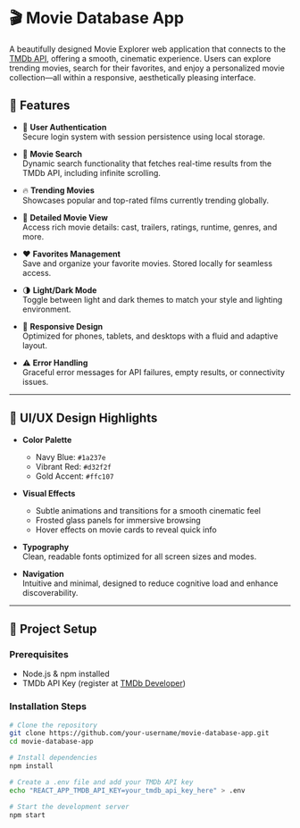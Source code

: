 # 🎬 Movie Database App

A beautifully designed Movie Explorer web application that connects to the [TMDb API](https://www.themoviedb.org/documentation/api), offering a smooth, cinematic experience. Users can explore trending movies, search for their favorites, and enjoy a personalized movie collection—all within a responsive, aesthetically pleasing interface.

## 🚀 Features

- 🔐 **User Authentication**  
  Secure login system with session persistence using local storage.

- 🔎 **Movie Search**  
  Dynamic search functionality that fetches real-time results from the TMDb API, including infinite scrolling.

- 🔥 **Trending Movies**  
  Showcases popular and top-rated films currently trending globally.

- 🎥 **Detailed Movie View**  
  Access rich movie details: cast, trailers, ratings, runtime, genres, and more.

- ❤️ **Favorites Management**  
  Save and organize your favorite movies. Stored locally for seamless access.

- 🌗 **Light/Dark Mode**  
  Toggle between light and dark themes to match your style and lighting environment.

- 📱 **Responsive Design**  
  Optimized for phones, tablets, and desktops with a fluid and adaptive layout.

- ⚠️ **Error Handling**  
  Graceful error messages for API failures, empty results, or connectivity issues.

---

## 🎨 UI/UX Design Highlights

- **Color Palette**  
  - Navy Blue: `#1a237e`  
  - Vibrant Red: `#d32f2f`  
  - Gold Accent: `#ffc107`

- **Visual Effects**  
  - Subtle animations and transitions for a smooth cinematic feel  
  - Frosted glass panels for immersive browsing  
  - Hover effects on movie cards to reveal quick info  

- **Typography**  
  Clean, readable fonts optimized for all screen sizes and modes.

- **Navigation**  
  Intuitive and minimal, designed to reduce cognitive load and enhance discoverability.

---

## 🔧 Project Setup

### Prerequisites
- Node.js & npm installed
- TMDb API Key (register at [TMDb Developer](https://www.themoviedb.org/documentation/api))

### Installation Steps

```bash
# Clone the repository
git clone https://github.com/your-username/movie-database-app.git
cd movie-database-app

# Install dependencies
npm install

# Create a .env file and add your TMDb API key
echo "REACT_APP_TMDB_API_KEY=your_tmdb_api_key_here" > .env

# Start the development server
npm start
